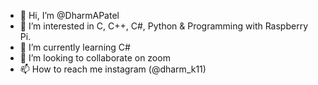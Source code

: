 - 👋 Hi, I’m @DharmAPatel
- 👀 I’m interested in C, C++, C#, Python & Programming with Raspberry Pi.
- 🌱 I’m currently learning C#
- 💞️ I’m looking to collaborate on zoom
- 📫 How to reach me instagram (@dharm_k11)

<!---
DharmAPatel/DharmAPatel is a ✨ special ✨ repository because its `README.md` (this file) appears on your GitHub profile.
You can click the Preview link to take a look at your changes.
--->
